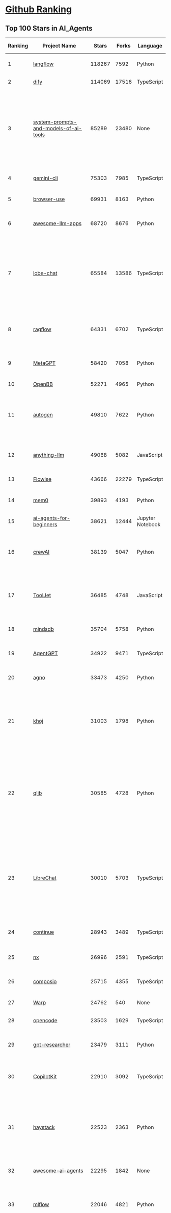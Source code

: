 [Github Ranking](../README.md)
==========

## Top 100 Stars in AI_Agents

| Ranking | Project Name | Stars | Forks | Language | Open Issues | Description | Last Commit |
| ------- | ------------ | ----- | ----- | -------- | ----------- | ----------- | ----------- |
| 1 | [langflow](https://github.com/langflow-ai/langflow) | 118267 | 7592 | Python | 442 | Langflow is a powerful tool for building and deploying AI-powered agents and workflows. | 2025-09-16T00:27:17Z |
| 2 | [dify](https://github.com/langgenius/dify) | 114069 | 17516 | TypeScript | 463 | Production-ready platform for agentic workflow development. | 2025-09-16T03:25:38Z |
| 3 | [system-prompts-and-models-of-ai-tools](https://github.com/x1xhlol/system-prompts-and-models-of-ai-tools) | 85289 | 23480 | None | 48 | FULL Augment Code, Claude Code, Cluely, CodeBuddy, Cursor, Devin AI, Junie, Kiro, Leap.new, Lovable, Manus Agent Tools, NotionAI, Orchids.app, Perplexity, Poke, Qoder, Replit, Same.dev, Trae, Traycer AI, VSCode Agent, Warp.dev, Windsurf, Xcode, Z.ai Code, dia & v0. (And other Open Sourced) System Prompts, Internal Tools & AI Models | 2025-09-15T20:56:46Z |
| 4 | [gemini-cli](https://github.com/google-gemini/gemini-cli) | 75303 | 7985 | TypeScript | 1693 | An open-source AI agent that brings the power of Gemini directly into your terminal. | 2025-09-16T03:31:53Z |
| 5 | [browser-use](https://github.com/browser-use/browser-use) | 69931 | 8163 | Python | 104 | 🌐 Make websites accessible for AI agents. Automate tasks online with ease. | 2025-09-15T22:41:47Z |
| 6 | [awesome-llm-apps](https://github.com/Shubhamsaboo/awesome-llm-apps) | 68720 | 8676 | Python | 2 | Collection of awesome LLM apps with AI Agents and RAG using OpenAI, Anthropic, Gemini and opensource models. | 2025-09-15T05:12:31Z |
| 7 | [lobe-chat](https://github.com/lobehub/lobe-chat) | 65584 | 13586 | TypeScript | 924 | 🤯 Lobe Chat - an open-source, modern design AI chat framework. Supports multiple AI providers (OpenAI / Claude 4 / Gemini / DeepSeek / Ollama / Qwen), Knowledge Base (file upload / RAG ), one click install MCP Marketplace and Artifacts / Thinking. One-click FREE deployment of your private AI Agent application. | 2025-09-16T03:21:44Z |
| 8 | [ragflow](https://github.com/infiniflow/ragflow) | 64331 | 6702 | TypeScript | 2813 | RAGFlow is a leading open-source Retrieval-Augmented Generation (RAG) engine that fuses cutting-edge RAG with Agent capabilities to create a superior context layer for LLMs | 2025-09-16T02:37:08Z |
| 9 | [MetaGPT](https://github.com/FoundationAgents/MetaGPT) | 58420 | 7058 | Python | 11 | 🌟 The Multi-Agent Framework: First AI Software Company, Towards Natural Language Programming | 2025-06-30T11:45:55Z |
| 10 | [OpenBB](https://github.com/OpenBB-finance/OpenBB) | 52271 | 4965 | Python | 36 | Financial data platform for analysts, quants and AI agents. | 2025-09-10T07:00:10Z |
| 11 | [autogen](https://github.com/microsoft/autogen) | 49810 | 7622 | Python | 411 | A programming framework for agentic AI 🤖 PyPi: autogen-agentchat Discord: https://aka.ms/autogen-discord Office Hour: https://aka.ms/autogen-officehour | 2025-09-13T14:10:40Z |
| 12 | [anything-llm](https://github.com/Mintplex-Labs/anything-llm) | 49068 | 5082 | JavaScript | 265 | The all-in-one Desktop & Docker AI application with built-in RAG, AI agents, No-code agent builder, MCP compatibility,  and more. | 2025-09-16T01:00:11Z |
| 13 | [Flowise](https://github.com/FlowiseAI/Flowise) | 43666 | 22279 | TypeScript | 594 | Build AI Agents, Visually | 2025-09-15T22:59:03Z |
| 14 | [mem0](https://github.com/mem0ai/mem0) | 39893 | 4193 | Python | 318 | Universal memory layer for AI Agents; Announcing OpenMemory MCP - local and secure memory management. | 2025-09-15T22:44:48Z |
| 15 | [ai-agents-for-beginners](https://github.com/microsoft/ai-agents-for-beginners) | 38621 | 12444 | Jupyter Notebook | 8 | 12 Lessons to Get Started Building AI Agents | 2025-09-13T12:47:36Z |
| 16 | [crewAI](https://github.com/crewAIInc/crewAI) | 38139 | 5047 | Python | 56 | Framework for orchestrating role-playing, autonomous AI agents. By fostering collaborative intelligence, CrewAI empowers agents to work together seamlessly, tackling complex tasks. | 2025-09-16T00:37:35Z |
| 17 | [ToolJet](https://github.com/ToolJet/ToolJet) | 36485 | 4748 | JavaScript | 630 | ToolJet is the open-source foundation of ToolJet AI - the AI-native platform for building internal tools, dashboard, business applications, workflows and AI agents 🚀 | 2025-09-15T21:10:34Z |
| 18 | [mindsdb](https://github.com/mindsdb/mindsdb) | 35704 | 5758 | Python | 49 | AI Analytics Engine that can answer questions over large scale data. - The only MCP Server you'll ever need | 2025-09-15T20:53:38Z |
| 19 | [AgentGPT](https://github.com/reworkd/AgentGPT) | 34922 | 9471 | TypeScript | 130 | 🤖 Assemble, configure, and deploy autonomous AI Agents in your browser. | 2025-04-29T01:19:32Z |
| 20 | [agno](https://github.com/agno-agi/agno) | 33473 | 4250 | Python | 143 | High-performance runtime for multi-agent systems. Build, run and manage secure multi-agent systems in your cloud. | 2025-09-15T23:16:26Z |
| 21 | [khoj](https://github.com/khoj-ai/khoj) | 31003 | 1798 | Python | 76 | Your AI second brain. Self-hostable. Get answers from the web or your docs. Build custom agents, schedule automations, do deep research. Turn any online or local LLM into your personal, autonomous AI (gpt, claude, gemini, llama, qwen, mistral). Get started - free. | 2025-08-31T20:22:25Z |
| 22 | [qlib](https://github.com/microsoft/qlib) | 30585 | 4728 | Python | 256 | Qlib is an AI-oriented Quant investment platform that aims to use AI tech to empower Quant Research, from exploring ideas to implementing productions. Qlib supports diverse ML modeling paradigms, including supervised learning, market dynamics modeling, and RL, and is now equipped with https://github.com/microsoft/RD-Agent to automate R&D process. | 2025-09-15T09:12:08Z |
| 23 | [LibreChat](https://github.com/danny-avila/LibreChat) | 30010 | 5703 | TypeScript | 176 | Enhanced ChatGPT Clone: Features Agents, MCP, DeepSeek, Anthropic, AWS, OpenAI, Responses API, Azure, Groq, o1, GPT-5, Mistral, OpenRouter, Vertex AI, Gemini, Artifacts, AI model switching, message search, Code Interpreter, langchain, DALL-E-3, OpenAPI Actions, Functions, Secure Multi-User Auth, Presets, open-source for self-hosting. Active. | 2025-09-15T22:41:36Z |
| 24 | [continue](https://github.com/continuedev/continue) | 28943 | 3489 | TypeScript | 672 | ⏩ Ship faster with Continuous AI. Build and run custom agents across your IDE, terminal, and CI | 2025-09-16T03:34:15Z |
| 25 | [nx](https://github.com/nrwl/nx) | 26996 | 2591 | TypeScript | 614 | Get to green PRs in half the time. Nx optimizes your builds, scales your CI, and fixes failed PRs. Built for developers and AI agents. | 2025-09-16T02:48:59Z |
| 26 | [composio](https://github.com/ComposioHQ/composio) | 25715 | 4355 | TypeScript | 59 | Composio equips your AI agents & LLMs with 100+ high-quality integrations via function calling | 2025-09-15T17:59:03Z |
| 27 | [Warp](https://github.com/warpdotdev/Warp) | 24762 | 540 | None | 3524 | Warp is the agentic development environment, built for coding with multiple AI agents. | 2025-09-15T21:07:42Z |
| 28 | [opencode](https://github.com/sst/opencode) | 23503 | 1629 | TypeScript | 725 | AI coding agent, built for the terminal. | 2025-09-16T02:44:07Z |
| 29 | [gpt-researcher](https://github.com/assafelovic/gpt-researcher) | 23479 | 3111 | Python | 116 | LLM based autonomous agent that conducts deep local and web research on any topic and generates a long report with citations. | 2025-08-29T04:01:37Z |
| 30 | [CopilotKit](https://github.com/CopilotKit/CopilotKit) | 22910 | 3092 | TypeScript | 270 | React UI + elegant infrastructure for AI Copilots, AI chatbots, and in-app AI agents. The Agentic last-mile 🪁 | 2025-09-16T03:10:11Z |
| 31 | [haystack](https://github.com/deepset-ai/haystack) | 22523 | 2363 | Python | 115 | AI orchestration framework to build customizable, production-ready LLM applications. Connect components (models, vector DBs, file converters) to pipelines or agents that can interact with your data. With advanced retrieval methods, it's best suited for building RAG, question answering, semantic search or conversational agent chatbots. | 2025-09-15T14:41:46Z |
| 32 | [awesome-ai-agents](https://github.com/e2b-dev/awesome-ai-agents) | 22295 | 1842 | None | 28 | A list of AI autonomous agents | 2025-02-26T10:04:45Z |
| 33 | [mlflow](https://github.com/mlflow/mlflow) | 22046 | 4821 | Python | 1509 | The open source developer platform to build AI/LLM applications and models with confidence. Enhance your AI applications with end-to-end tracking, observability, and evaluations, all in one integrated platform. | 2025-09-16T03:34:33Z |
| 34 | [agenticSeek](https://github.com/Fosowl/agenticSeek) | 21871 | 2306 | Python | 26 | Fully Local Manus AI. No APIs, No $200 monthly bills. Enjoy an autonomous agent that thinks, browses the web, and code for the sole cost of electricity. 🔔 Official updates only via twitter @Martin993886460 (Beware of fake account) | 2025-09-14T18:15:49Z |
| 35 | [goose](https://github.com/block/goose) | 19574 | 1707 | Rust | 302 | an open source, extensible AI agent that goes beyond code suggestions - install, execute, edit, and test with any LLM | 2025-09-16T00:48:13Z |
| 36 | [devika](https://github.com/stitionai/devika) | 19489 | 2613 | Python | 137 | Devika is an Agentic AI Software Engineer that can understand high-level human instructions, break them down into steps, research relevant information, and write code to achieve the given objective. Devika aims to be a competitive open-source alternative to Devin by Cognition AI. [⚠️ DEVIKA DOES NOT HAVE AN OFFICIAL WEBSITE ⚠️] | 2024-09-19T16:11:25Z |
| 37 | [UI-TARS-desktop](https://github.com/bytedance/UI-TARS-desktop) | 18775 | 1812 | TypeScript | 252 | The Open-Source Multimodal AI Agent Stack: Connecting Cutting-Edge AI Models and Agent Infra | 2025-09-16T02:14:01Z |
| 38 | [letta](https://github.com/letta-ai/letta) | 18391 | 1916 | Python | 23 | Letta is the platform for building stateful agents: open AI with advanced memory that can learn and self-improve over time. | 2025-09-16T03:33:20Z |
| 39 | [graphiti](https://github.com/getzep/graphiti) | 18140 | 1639 | Python | 100 | Build Real-Time Knowledge Graphs for AI Agents | 2025-09-14T05:44:26Z |
| 40 | [ai-engineering-hub](https://github.com/patchy631/ai-engineering-hub) | 18047 | 3041 | Jupyter Notebook | 29 | In-depth tutorials on LLMs, RAGs and real-world AI agent applications. | 2025-09-12T19:59:19Z |
| 41 | [suna](https://github.com/kortix-ai/suna) | 18025 | 3017 | TypeScript | 150 | Kortix – build, manage and train AI Agents. Fully Open Source. | 2025-09-15T19:59:21Z |
| 42 | [agentic](https://github.com/transitive-bullshit/agentic) | 17968 | 2245 | TypeScript | 13 | Your API ⇒ Paid MCP. Instantly. | 2025-09-07T11:22:47Z |
| 43 | [activepieces](https://github.com/activepieces/activepieces) | 17914 | 2611 | TypeScript | 313 | AI Agents & MCPs & AI Workflow Automation • (~400 MCP servers for AI agents) • AI Automation / AI Agent with MCPs • AI Workflows & AI Agents • MCPs for AI Agents | 2025-09-15T19:37:03Z |
| 44 | [ai](https://github.com/vercel/ai) | 17761 | 2931 | TypeScript | 634 | The AI Toolkit for TypeScript. From the creators of Next.js, the AI SDK is a free open-source library for building AI-powered applications and agents  | 2025-09-16T03:10:41Z |
| 45 | [deep-research](https://github.com/dzhng/deep-research) | 17721 | 1831 | TypeScript | 67 | An AI-powered research assistant that performs iterative, deep research on any topic by combining search engines, web scraping, and large language models.  The goal of this repo is to provide the simplest implementation of a deep research agent - e.g. an agent that can refine its research direction overtime and deep dive into a topic. | 2025-09-08T16:22:24Z |
| 46 | [SWE-agent](https://github.com/SWE-agent/SWE-agent) | 17371 | 1812 | Python | 47 | SWE-agent takes a GitHub issue and tries to automatically fix it, using your LM of choice. It can also be employed for offensive cybersecurity or competitive coding challenges. [NeurIPS 2024]  | 2025-09-15T22:55:04Z |
| 47 | [DB-GPT](https://github.com/eosphoros-ai/DB-GPT) | 17333 | 2409 | Python | 426 | AI Native Data App Development framework with AWEL(Agentic Workflow Expression Language) and Agents | 2025-09-10T10:58:25Z |
| 48 | [DocsGPT](https://github.com/arc53/DocsGPT) | 17076 | 1806 | TypeScript | 21 | Private AI platform for agents, assistants and enterprise search. Built-in Agent Builder, Deep research, Document analysis, Multi-model support, and API connectivity for agents. | 2025-09-15T20:08:40Z |
| 49 | [stagehand](https://github.com/browserbase/stagehand) | 17028 | 1041 | TypeScript | 73 | The AI Browser Automation Framework | 2025-09-16T00:30:12Z |
| 50 | [eliza](https://github.com/elizaOS/eliza) | 16866 | 5312 | TypeScript | 108 | Autonomous agents for everyone | 2025-09-15T18:49:23Z |
| 51 | [coze-studio](https://github.com/coze-dev/coze-studio) | 16828 | 2302 | TypeScript | 271 | An AI agent development platform with all-in-one visual tools, simplifying agent creation, debugging, and deployment like never before. Coze your way to AI Agent creation. | 2025-09-16T03:06:50Z |
| 52 | [GenAI_Agents](https://github.com/NirDiamant/GenAI_Agents) | 16745 | 2611 | Jupyter Notebook | 2 | This repository provides tutorials and implementations for various Generative AI Agent techniques, from basic to advanced. It serves as a comprehensive guide for building intelligent, interactive AI systems. | 2025-07-16T20:50:01Z |
| 53 | [SuperAGI](https://github.com/TransformerOptimus/SuperAGI) | 16715 | 2073 | Python | 147 | <⚡️> SuperAGI - A dev-first open source autonomous AI agent framework. Enabling developers to build, manage & run useful autonomous agents quickly and reliably. | 2025-01-22T22:14:07Z |
| 54 | [mastra](https://github.com/mastra-ai/mastra) | 16620 | 1096 | TypeScript | 174 | The TypeScript AI agent framework. ⚡ Assistants, RAG, observability. Supports any LLM: GPT-4, Claude, Gemini, Llama. | 2025-09-16T01:18:49Z |
| 55 | [RagaAI-Catalyst](https://github.com/raga-ai-hub/RagaAI-Catalyst) | 16069 | 3706 | Python | 8 | Python SDK for Agent AI Observability, Monitoring and Evaluation Framework. Includes features like agent, llm and tools tracing, debugging multi-agentic system, self-hosted dashboard and advanced analytics with timeline and execution graph view  | 2025-08-13T20:06:04Z |
| 56 | [ai-pdf-chatbot-langchain](https://github.com/mayooear/ai-pdf-chatbot-langchain) | 15974 | 3177 | TypeScript | 2 | AI PDF chatbot agent built with LangChain & LangGraph  | 2025-02-20T18:19:58Z |
| 57 | [screenpipe](https://github.com/mediar-ai/screenpipe) | 15606 | 1212 | TypeScript | 182 | AI app store powered by 24/7 desktop history.  open source \| 100% local \| dev friendly \| 24/7 screen, mic recording | 2025-09-01T20:21:42Z |
| 58 | [sim](https://github.com/simstudioai/sim) | 15021 | 1872 | TypeScript | 47 | Open-source platform to build and deploy AI agent workflows. | 2025-09-16T02:53:14Z |
| 59 | [web-ui](https://github.com/browser-use/web-ui) | 14857 | 2577 | Python | 244 | 🖥️ Run AI Agent in your browser. | 2025-08-31T14:16:34Z |
| 60 | [dagger](https://github.com/dagger/dagger) | 14686 | 790 | Go | 749 | An open-source runtime for composable workflows. Great for AI agents and CI/CD. | 2025-09-16T00:52:46Z |
| 61 | [openai-agents-python](https://github.com/openai/openai-agents-python) | 14670 | 2417 | Python | 154 | A lightweight, powerful framework for multi-agent workflows | 2025-09-16T00:45:24Z |
| 62 | [plandex](https://github.com/plandex-ai/plandex) | 14427 | 1015 | Go | 26 | Open source AI coding agent. Designed for large projects and real world tasks. | 2025-08-16T18:35:52Z |
| 63 | [12-factor-agents](https://github.com/humanlayer/12-factor-agents) | 14421 | 1063 | TypeScript | 9 | What are the principles we can use to build LLM-powered software that is actually good enough to put in the hands of production customers? | 2025-07-17T21:59:13Z |
| 64 | [camel](https://github.com/camel-ai/camel) | 14228 | 1554 | Python | 390 | 🐫 CAMEL: The first and the best multi-agent framework. Finding the Scaling Law of Agents. https://www.camel-ai.org | 2025-09-15T16:46:48Z |
| 65 | [botpress](https://github.com/botpress/botpress) | 14195 | 2157 | TypeScript | 20 | The open-source hub to build & deploy GPT/LLM Agents ⚡️ | 2025-09-15T21:13:19Z |
| 66 | [LangBot](https://github.com/langbot-app/LangBot) | 13474 | 1092 | Python | 115 | 🤩 Easy-to-use global IM bot platform designed for LLM era / 简单易用的大模型即时通信机器人开发平台 ⚡️ Bots for QQ / QQ频道 / Discord / LINE / WeChat(微信, 企业微信)/ Telegram / 飞书 / 钉钉 / Slack 🧩 Integrated with ChatGPT(GPT), DeepSeek, Dify, n8n, Langflow, Claude, Google Gemini, xAI, PPIO, Ollama, 阿里云百炼, SiliconFlow, Qwen, Moonshot, SillyTraven, MCP etc. LLM & Agent & RAG | 2025-09-16T03:21:44Z |
| 67 | [adk-python](https://github.com/google/adk-python) | 13003 | 1885 | Python | 559 | An open-source, code-first Python toolkit for building, evaluating, and deploying sophisticated AI agents with flexibility and control. | 2025-09-16T02:20:38Z |
| 68 | [agents](https://github.com/wshobson/agents) | 12981 | 1382 | None | 2 | A collection of production-ready subagents for Claude Code | 2025-09-15T12:02:54Z |
| 69 | [crush](https://github.com/charmbracelet/crush) | 12684 | 636 | Go | 260 | The glamourous AI coding agent for your favourite terminal 💘 | 2025-09-16T00:53:24Z |
| 70 | [pydantic-ai](https://github.com/pydantic/pydantic-ai) | 12482 | 1232 | Python | 244 | GenAI Agent Framework, the Pydantic way | 2025-09-15T23:37:58Z |
| 71 | [serena](https://github.com/oraios/serena) | 12480 | 847 | Python | 63 | A powerful coding agent toolkit providing semantic retrieval and editing capabilities (MCP server & other integrations) | 2025-09-14T11:22:15Z |
| 72 | [trigger.dev](https://github.com/triggerdotdev/trigger.dev) | 12336 | 815 | TypeScript | 106 | Trigger.dev – build and deploy fully‑managed AI agents and workflows | 2025-09-15T21:29:58Z |
| 73 | [500-AI-Agents-Projects](https://github.com/ashishpatel26/500-AI-Agents-Projects) | 11934 | 2146 | None | 7 | The 500 AI Agents Projects is a curated collection of AI agent use cases across various industries. It showcases practical applications and provides links to open-source projects for implementation, illustrating how AI agents are transforming sectors such as healthcare, finance, education, retail, and more. | 2025-09-15T20:41:36Z |
| 74 | [agent-zero](https://github.com/agent0ai/agent-zero) | 11723 | 2291 | Python | 127 | Agent Zero AI framework | 2025-09-03T19:03:19Z |
| 75 | [Figma-Context-MCP](https://github.com/GLips/Figma-Context-MCP) | 10732 | 853 | TypeScript | 20 | MCP server to provide Figma layout information to AI coding agents like Cursor | 2025-09-09T16:36:58Z |
| 76 | [analysis_claude_code](https://github.com/shareAI-lab/analysis_claude_code) | 10185 | 2688 | JavaScript | 0 | 本仓库包含对 Claude Code v1.0.33 进行逆向工程的完整研究和分析资料。包括对混淆源代码的深度技术分析、系统架构文档，以及重构 Claude      Code agent 系统的实现蓝图。主要发现包括实时 Steering 机制、多 Agent      架构、智能上下文管理和工具执行管道。该项目为理解现代 AI agent 系统设计和实现提供技术参考。 | 2025-07-19T13:16:33Z |
| 77 | [CL4R1T4S](https://github.com/elder-plinius/CL4R1T4S) | 10091 | 2080 | None | 25 | LEAKED SYSTEM PROMPTS FOR CHATGPT, GEMINI, GROK, CLAUDE, PERPLEXITY, CURSOR, DEVIN, REPLIT, AND MORE! - AI SYSTEMS TRANSPARENCY FOR ALL! 👐 | 2025-09-15T22:43:36Z |
| 78 | [cua](https://github.com/trycua/cua) | 9645 | 480 | Python | 70 | Cua is Docker for Computer-Use AI Agents | 2025-09-15T20:47:34Z |
| 79 | [bisheng](https://github.com/dataelement/bisheng) | 9634 | 1570 | TypeScript | 97 | BISHENG is an open LLM devops platform for next generation Enterprise AI applications. Powerful and comprehensive features include: GenAI workflow, RAG, Agent, Unified model management, Evaluation, SFT, Dataset Management, Enterprise-level System Management, Observability and more. | 2025-09-16T02:31:55Z |
| 80 | [E2B](https://github.com/e2b-dev/E2B) | 9504 | 659 | MDX | 26 | Open-source, secure environment with real-world tools for enterprise-grade agents. | 2025-09-15T19:12:57Z |
| 81 | [metaflow](https://github.com/Netflix/metaflow) | 9470 | 878 | Python | 262 | Build, Manage and Deploy AI/ML Systems | 2025-09-16T00:26:25Z |
| 82 | [opencode](https://github.com/opencode-ai/opencode) | 9357 | 767 | Go | 116 | A powerful AI coding agent. Built for the terminal. | 2025-07-29T17:49:12Z |
| 83 | [nanobrowser](https://github.com/nanobrowser/nanobrowser) | 9121 | 935 | TypeScript | 26 | Open-Source Chrome extension for AI-powered web automation. Run multi-agent workflows using your own LLM API key. Alternative to OpenAI Operator. | 2025-09-10T05:19:32Z |
| 84 | [pr-agent](https://github.com/qodo-ai/pr-agent) | 8941 | 1075 | Python | 81 | 🚀 PR-Agent: An AI-Powered 🤖 Tool for Automated Pull Request Analysis, Feedback, Suggestions and More! 💻🔍 (For more advanced: check Qodo Merge) | 2025-09-15T14:33:21Z |
| 85 | [BlackFriday-GPTs-Prompts](https://github.com/friuns2/BlackFriday-GPTs-Prompts) | 8543 | 1271 | None | 132 | List of free GPTs that doesn't require plus subscription  | 2024-11-08T11:03:14Z |
| 86 | [motia](https://github.com/MotiaDev/motia) | 8408 | 629 | TypeScript | 35 | Modern Backend Framework that unifies APIs, background jobs, workflows, and AI Agents into a single core primitive with built-in observability and state management. | 2025-09-16T01:48:56Z |
| 87 | [promptfoo](https://github.com/promptfoo/promptfoo) | 8386 | 697 | TypeScript | 185 | Test your prompts, agents, and RAGs. AI Red teaming, pentesting, and vulnerability scanning for LLMs. Compare performance of GPT, Claude, Gemini, Llama, and more. Simple declarative configs with command line and CI/CD integration. | 2025-09-16T03:08:06Z |
| 88 | [aichat](https://github.com/sigoden/aichat) | 8112 | 524 | Rust | 3 | All-in-one LLM CLI tool featuring Shell Assistant, Chat-REPL, RAG, AI Tools & Agents, with access to OpenAI, Claude, Gemini, Ollama, Groq, and more. | 2025-09-08T01:40:29Z |
| 89 | [claude-flow](https://github.com/ruvnet/claude-flow) | 7806 | 1064 | TypeScript | 209 | 🌊 The leading agent orchestration platform for Claude. Deploy intelligent multi-agent swarms, coordinate autonomous workflows, and build conversational AI systems. Features    enterprise-grade architecture, distributed swarm intelligence, RAG integration, and native Claude Code support via MCP protocol. Ranked #1 in agent-based frameworks. | 2025-09-11T03:07:22Z |
| 90 | [SurfSense](https://github.com/MODSetter/SurfSense) | 7739 | 588 | Python | 42 | Open Source Alternative to NotebookLM / Perplexity, connected to external sources such as Search Engines, Slack, Linear, Jira, ClickUp, Confluence, Notion, YouTube, GitHub, Discord and more. Join our discord: https://discord.gg/ejRNvftDp9 | 2025-09-13T23:24:35Z |
| 91 | [RD-Agent](https://github.com/microsoft/RD-Agent) | 7711 | 806 | Python | 56 | Research and development (R&D) is crucial for the enhancement of industrial productivity, especially in the AI era, where the core aspects of R&D are mainly focused on data and models. We are committed to automating these high-value generic R&D processes through R&D-Agent, which lets AI drive data-driven AI. 🔗https://aka.ms/RD-Agent-Tech-Report | 2025-09-15T15:30:15Z |
| 92 | [magentic-ui](https://github.com/microsoft/magentic-ui) | 7666 | 776 | Python | 36 | A research prototype of a human-centered web agent | 2025-09-15T00:19:19Z |
| 93 | [Upsonic](https://github.com/Upsonic/Upsonic) | 7662 | 713 | Python | 52 | The most reliable AI agent framework that supports MCP. | 2025-09-11T22:11:53Z |
| 94 | [agents](https://github.com/livekit/agents) | 7523 | 1261 | Python | 293 | A powerful framework for building realtime voice AI agents 🤖🎙️📹  | 2025-09-16T02:18:51Z |
| 95 | [mcp-use](https://github.com/mcp-use/mcp-use) | 7487 | 866 | Python | 22 | mcp-use is the easiest way to interact with mcp servers with custom agents | 2025-09-14T00:01:35Z |
| 96 | [ten-framework](https://github.com/TEN-framework/ten-framework) | 7391 | 864 | C | 132 |  Open-source framework for conversational voice AI agents. | 2025-09-16T03:06:38Z |
| 97 | [mcp-agent](https://github.com/lastmile-ai/mcp-agent) | 7305 | 739 | Python | 68 | Build effective agents using Model Context Protocol and simple workflow patterns | 2025-09-16T00:14:36Z |
| 98 | [R2R](https://github.com/SciPhi-AI/R2R) | 7287 | 594 | Python | 95 | SoTA production-ready AI retrieval system. Agentic Retrieval-Augmented Generation (RAG) with a RESTful API. | 2025-08-17T17:40:05Z |
| 99 | [lamda](https://github.com/firerpa/lamda) | 7266 | 986 | Python | 34 |  The most powerful Android RPA agent framework, next generation of mobile automation robots. | 2025-07-27T05:49:06Z |
| 100 | [lab](https://github.com/google-deepmind/lab) | 7256 | 1388 | C | 61 | A customisable 3D platform for agent-based AI research | 2023-01-04T15:38:37Z |

